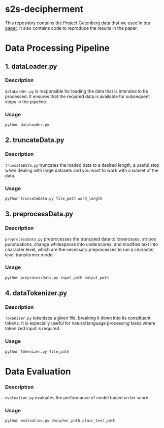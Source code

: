 # s2s-decipherment

This repository contains the Project Gutenberg data that we used in [our paper](https://aclanthology.org/2021.acl-long.561/). It also contains code to reproduce the results in the paper.


# Data Processing Pipeline
## 1. dataLoader.py

### Description

`dataLoader.py` is responsible for loading the data that is intended to be processed. It ensures that the required data is available for subsequent steps in the pipeline.

### Usage

```bash
python dataLoader.py 
```
## 2. truncateData.py

### Description

`truncateData.py` truncates the loaded data to a desired length, a useful step when dealing with large datasets and you want to work with a subset of the data.
### Usage

```bash
python truncateData.py file_path word_length
```
## 3. preprocessData.py

### Description

`preprocessData.py` preprocesses the truncated data to lowercases, stripes punctuations, change whitespaces into underscores, and modifies text into character level, which are the necessary preprocesses to run a character level transformer model.
### Usage

```bash
python preprocessData.py input_path output_path
```
## 4. dataTokenizer.py

### Description

`Tokenizer.py` tokenizes a given file, breaking it down into its constituent tokens. It is especially useful for natural language processing tasks where tokenized input is required.

### Usage

```bash
python Tokenizer.py file_path
```


# Data Evaluation

### Description

`evaluation.py` evaluates the performance of model based on ter score
### Usage

```bash
python evaluation.py decipher_path plain_text_path
```